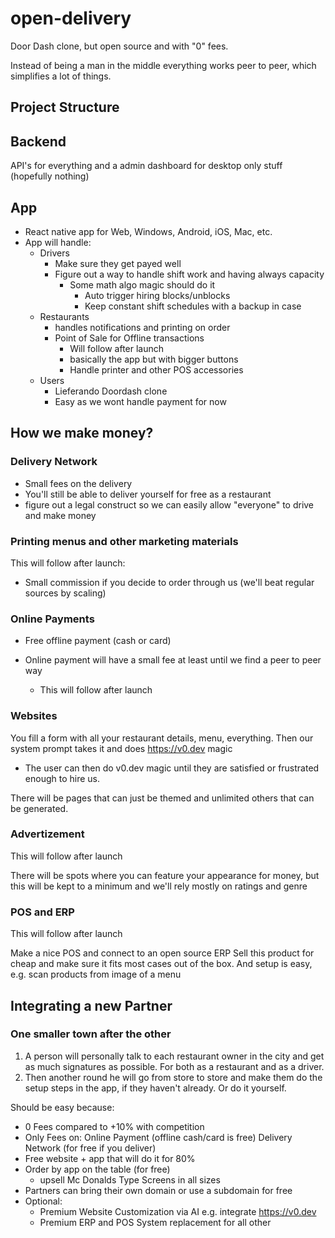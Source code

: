 # open-delivery

Door Dash clone, but open source and with "0" fees.

Instead of being a man in the middle everything works peer to peer, which simplifies a lot of things.


## Project Structure

## Backend

API's for everything and a admin dashboard for desktop only stuff (hopefully nothing)

## App

- React native app for Web, Windows, Android, iOS, Mac, etc.
- App will handle: 
    - Drivers
        - Make sure they get payed well
        - Figure out a way to handle shift work and having always capacity
            - Some math algo magic should do it
                - Auto trigger hiring blocks/unblocks
                - Keep constant shift schedules with a backup in case
    - Restaurants
        - handles notifications and printing on order
        - Point of Sale for Offline transactions
            - Will follow after launch
            - basically the app but with bigger buttons
            - Handle printer and other POS accessories
    - Users
        - Lieferando Doordash clone
        - Easy as we wont handle payment for now

## How we make money?

### Delivery Network

- Small fees on the delivery
- You'll still be able to deliver yourself for free as a restaurant
- figure out a legal construct so we can easily allow "everyone" to drive and make money

### Printing menus and other marketing materials

This will follow after launch:

- Small commission if you decide to order through us (we'll beat regular sources by scaling) 


### Online Payments

- Free offline payment (cash or card)

- Online payment will have a small fee at least until we find a peer to peer way
    - This will follow after launch

### Websites

You fill a form with all your restaurant details, menu, everything.
Then our system prompt takes it and does https://v0.dev magic
+ The user can then do v0.dev magic until they are satisfied or frustrated enough to hire us.

There will be pages that can just be themed and unlimited others that can be generated.


### Advertizement

This will follow after launch


There will be spots where you can feature your appearance for money, but this will be kept to a minimum and we'll rely mostly on ratings and genre

### POS and ERP

This will follow after launch

Make a nice POS and connect to an open source ERP
Sell this product for cheap and make sure it fits most cases out of the box.
And setup is easy, e.g. scan products from image of a menu 


## Integrating a new Partner

### One smaller town after the other

1. A person will personally talk to each restaurant owner in the city and get as much signatures as possible. For both as a restaurant and as a driver.
2. Then another round he will go from store to store and make them do the setup steps in the app, if they haven't already. Or do it yourself.


Should be easy because:
- 0 Fees compared to +10% with competition
- Only Fees on:
    Online Payment (offline cash/card is free)
    Delivery Network (for free if you deliver)
- Free website + app that will do it for 80%
- Order by app on the table (for free)
    + upsell Mc Donalds Type Screens in all sizes
- Partners can bring their own domain or use a subdomain for free
- Optional:
    - Premium Website Customization via AI e.g. integrate https://v0.dev
    - Premium ERP and POS System replacement for all other 

